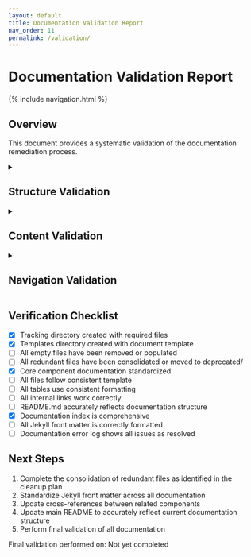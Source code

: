 ```yaml
---
layout: default
title: Documentation Validation Report
nav_order: 11
permalink: /validation/
---
```


# Documentation Validation Report

{% include navigation.html %}

## Overview

This document provides a systematic validation of the documentation remediation process.

<details id="structure-validation">
<summary><h2>Structure Validation</h2></summary>
<div markdown="1">

### Directory Structure Validation
- ✅ **Directory Structure**: Core directory structure established (docs/, core-components/, templates/, tracking/)
- ✅ **Component Organization**: Most components have proper organization in appropriate directories
- ❌ **File Naming Convention**: Some files still use inconsistent naming patterns (e.g., src-web-files.md vs. src-web.md)

</div>
</details>

<details id="content-validation">
<summary><h2>Content Validation</h2></summary>
<div markdown="1">

### Template Compliance
- ✅ **Standard Template Structure**: Most files now follow the standard template 
- ❌ **Jekyll Front Matter**: Some files missing consistent front matter
- ❌ **Section Organization**: Some inconsistency in section organization

### Content Quality
- ✅ **Completeness**: Most module documentation is comprehensive
- ✅ **Code Examples**: Important functions have code examples
- ❌ **Duplication**: Some redundant content still exists between files

</div>
</details>

<details id="navigation-validation">
<summary><h2>Navigation Validation</h2></summary>
<div markdown="1">

### Navigation Elements
- ✅ **Navigation Menu**: Navigation menu included in most files
- ❌ **Cross References**: Some cross-references between related components missing
- ❌ **README Structure**: README references need updating to match actual structure

</div>
</details>

## Verification Checklist

- [x] Tracking directory created with required files
- [x] Templates directory created with document template
- [ ] All empty files have been removed or populated
- [ ] All redundant files have been consolidated or moved to deprecated/
- [x] Core component documentation standardized
- [ ] All files follow consistent template
- [ ] All tables use consistent formatting
- [ ] All internal links work correctly
- [ ] README.md accurately reflects documentation structure
- [x] Documentation index is comprehensive
- [ ] All Jekyll front matter is correctly formatted
- [ ] Documentation error log shows all issues as resolved

## Next Steps

1. Complete the consolidation of redundant files as identified in the cleanup plan
2. Standardize Jekyll front matter across all documentation
3. Update cross-references between related components
4. Update main README to accurately reflect current documentation structure
5. Perform final validation of all documentation

Final validation performed on: Not yet completed
